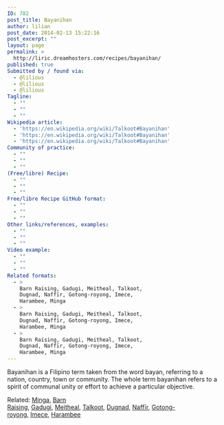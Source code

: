 ```yaml
---
ID: 782
post_title: Bayanihan
author: lilian
post_date: 2014-02-13 15:22:16
post_excerpt: ""
layout: page
permalink: >
  http://liric.dreamhosters.com/recipes/bayanihan/
published: true
Submitted by / found via:
  - @lilious
  - @lilious
  - @lilious
Tagline:
  - ""
  - ""
  - ""
Wikipedia article:
  - 'https://en.wikipedia.org/wiki/Talkoot#Bayanihan'
  - 'https://en.wikipedia.org/wiki/Talkoot#Bayanihan'
  - 'https://en.wikipedia.org/wiki/Talkoot#Bayanihan'
Community of practice:
  - ""
  - ""
  - ""
(Free/libre) Recipe:
  - ""
  - ""
  - ""
Free/libre Recipe GitHub format:
  - ""
  - ""
  - ""
Other links/references, examples:
  - ""
  - ""
  - ""
Video example:
  - ""
  - ""
  - ""
Related formats:
  - >
    Barn Raising, Gadugi, Meitheal, Talkoot,
    Dugnad, Naffīr, Gotong-royong, Imece,
    Harambee, Minga
  - >
    Barn Raising, Gadugi, Meitheal, Talkoot,
    Dugnad, Naffīr, Gotong-royong, Imece,
    Harambee, Minga
  - >
    Barn Raising, Gadugi, Meitheal, Talkoot,
    Dugnad, Naffīr, Gotong-royong, Imece,
    Harambee, Minga
---
```

Bayanihan is a Filipino term taken from the word bayan, referring to a nation, country, town or community. The whole term bayanihan refers to a spirit of communal unity or effort to achieve a particular objective.

Related: <a title="Minga" href="http://www.co-creative-recipes.cc/recipes/minga/">Minga</a>, <a title="Barn Raising" href="http://www.co-creative-recipes.cc/recipes/barn-raising/">Barn Raising</a>, <a title="Gadugi" href="http://www.co-creative-recipes.cc/recipes/gadugi/">Gadugi</a>, <a title="Meitheal" href="http://www.co-creative-recipes.cc/recipes/meitheal/">Meitheal</a>, <a title="Talkoot" href="http://www.co-creative-recipes.cc/recipes/talkoot/">Talkoot</a>, <a title="Dugnad" href="http://www.co-creative-recipes.cc/recipes/dugnad/">Dugnad</a>, <a title="Naffīr" href="http://www.co-creative-recipes.cc/recipes/naffir/">Naffīr</a>, <a title="Gotong-royong" href="http://www.co-creative-recipes.cc/recipes/gotong-royong/">Gotong-royong</a>, <a title="Imece" href="http://www.co-creative-recipes.cc/recipes/imece/">Imece</a>, <a title="Harambee" href="http://www.co-creative-recipes.cc/recipes/harambee/">Harambee</a>